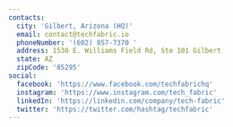 ```yaml
---
contacts:
  city: 'Gilbert, Arizona (HQ)'
  email: contact@techfabric.io
  phoneNumber: '(602) 857-7370 '
  address: 1530 E. Williams Field Rd, Ste 101 Gilbert
  state: AZ
  zipCode: '85295'
social:
  facebook: 'https://www.facebook.com/techfabrichq'
  instagram: 'https://www.instagram.com/tech_fabric'
  linkedIn: 'https://linkedin.com/company/tech-fabric'
  twitter: 'https://twitter.com/hashtag/techfabric'
---
```



